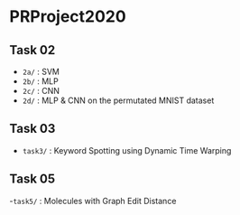 # PRProject2020

## Task 02

 - `2a/` : SVM
 - `2b/` : MLP
 - `2c/` : CNN
 - `2d/` : MLP & CNN on the permutated MNIST dataset
 
 ## Task 03
 
  - `task3/` : Keyword Spotting using Dynamic Time Warping
  
## Task 05

 -`task5/` : Molecules with Graph Edit Distance

